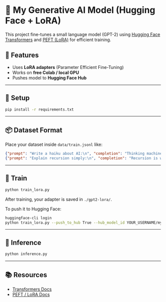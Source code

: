 # 🧠 My Generative AI Model (Hugging Face + LoRA)

This project fine-tunes a small language model (GPT-2) using
[Hugging Face Transformers](https://huggingface.co/docs/transformers)
and [PEFT (LoRA)](https://huggingface.co/docs/peft) for efficient training.

## 🔧 Features
- Uses **LoRA adapters** (Parameter Efficient Fine-Tuning)
- Works on **free Colab / local GPU**
- Pushes model to **Hugging Face Hub**

---

## 🧰 Setup

```bash
pip install -r requirements.txt
```

---

## 📦 Dataset Format

Place your dataset inside `data/train.jsonl` like:

```json
{"prompt": "Write a haiku about AI:\n", "completion": "Thinking machine hums,\nPatterns bloom in silent code,\nDreams of logic grow.\n"}
{"prompt": "Explain recursion simply:\n", "completion": "Recursion is when a function calls itself until it finishes a task.\n"}
```

---

## 🚀 Train

```bash
python train_lora.py
```

After training, your adapter is saved in `./gpt2-lora/`.

To push it to Hugging Face:

```bash
huggingface-cli login
python train_lora.py --push_to_hub True --hub_model_id YOUR_USERNAME/my-generative-ai
```

---

## 💬 Inference

```bash
python inference.py
```

---

## 📚 Resources
- [Transformers Docs](https://huggingface.co/docs/transformers)
- [PEFT / LoRA Docs](https://huggingface.co/docs/peft)
